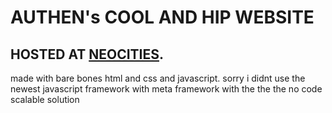 # AUTHEN's COOL AND HIP WEBSITE

## HOSTED AT [**NEOCITIES**](https://authenyo.xyz).

made with bare bones html and css and javascript. sorry i didnt use the newest javascript framework with meta framework with the the the no code scalable solution
